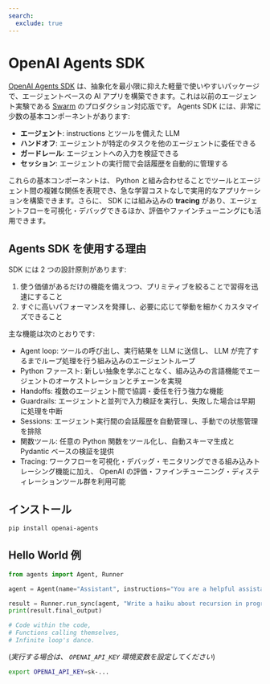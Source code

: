 ```yaml
---
search:
  exclude: true
---
```

# OpenAI Agents SDK

[OpenAI Agents SDK](https://github.com/openai/openai-agents-python) は、抽象化を最小限に抑えた軽量で使いやすいパッケージで、エージェントベースの AI アプリを構築できます。これは以前のエージェント実験である [Swarm](https://github.com/openai/swarm/tree/main) のプロダクション対応版です。 Agents SDK には、非常に少数の基本コンポーネントがあります:

-   **エージェント**: instructions とツールを備えた LLM
-   **ハンドオフ**: エージェントが特定のタスクを他のエージェントに委任できる
-   **ガードレール**: エージェントへの入力を検証できる
-   **セッション**: エージェントの実行間で会話履歴を自動的に管理する

これらの基本コンポーネントは、 Python と組み合わせることでツールとエージェント間の複雑な関係を表現でき、急な学習コストなしで実用的なアプリケーションを構築できます。さらに、 SDK には組み込みの **tracing** があり、エージェントフローを可視化・デバッグできるほか、評価やファインチューニングにも活用できます。

## Agents SDK を使用する理由

SDK には 2 つの設計原則があります:

1. 使う価値があるだけの機能を備えつつ、プリミティブを絞ることで習得を迅速にすること  
2. すぐに高いパフォーマンスを発揮し、必要に応じて挙動を細かくカスタマイズできること  

主な機能は次のとおりです:

-   Agent loop: ツールの呼び出し、実行結果を LLM に送信し、 LLM が完了するまでループ処理を行う組み込みのエージェントループ
-   Python ファースト: 新しい抽象を学ぶことなく、組み込みの言語機能でエージェントのオーケストレーションとチェーンを実現
-   Handoffs: 複数のエージェント間で協調・委任を行う強力な機能
-   Guardrails: エージェントと並列で入力検証を実行し、失敗した場合は早期に処理を中断
-   Sessions: エージェント実行間の会話履歴を自動管理し、手動での状態管理を排除
-   関数ツール: 任意の Python 関数をツール化し、自動スキーマ生成と Pydantic ベースの検証を提供
-   Tracing: ワークフローを可視化・デバッグ・モニタリングできる組み込みトレーシング機能に加え、 OpenAI の評価・ファインチューニング・ディスティレーションツール群を利用可能

## インストール

```bash
pip install openai-agents
```

## Hello World 例

```python
from agents import Agent, Runner

agent = Agent(name="Assistant", instructions="You are a helpful assistant")

result = Runner.run_sync(agent, "Write a haiku about recursion in programming.")
print(result.final_output)

# Code within the code,
# Functions calling themselves,
# Infinite loop's dance.
```

(_実行する場合は、 `OPENAI_API_KEY` 環境変数を設定してください_)

```bash
export OPENAI_API_KEY=sk-...
```